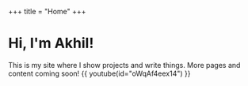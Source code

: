 +++
title = "Home"
+++

# Hi, I'm Akhil!

This is my site where I show projects and write things. More pages and content coming soon!
{{ youtube(id="oWqAf4eex14")  }}
